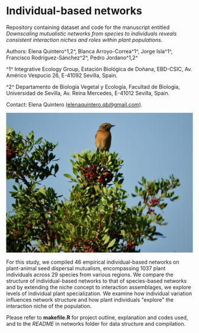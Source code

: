 # Individual-based networks

Repository containing dataset and code for the manuscript entitled *Downscaling mutualistic networks from species to individuals reveals consistent interaction niches and roles within plant populations*.

Authors: Elena Quintero^1,2^, Blanca Arroyo-Correa^1^, Jorge Isla^1^, Francisco Rodríguez-Sánchez^2^, Pedro Jordano^1,2^

^1^ Integrative Ecology Group, Estación Biológica de Doñana, EBD-CSIC, Av. Américo Vespucio 26, E-41092 Sevilla, Spain.

^2^ Departamento de Biología Vegetal y Ecología, Facultad de Biología, Universidad de Sevilla, Av. Reina Mercedes, E-41012 Sevilla, Spain.

Contact: Elena Quintero ([elenaquintero.qb\@gmail.com](mailto:elenaquintero.qb@gmail.com)).

![](figs/DSCN6905.jpeg)

For this study, we compiled 46 empirical individual-based networks on plant-animal seed dispersal mutualism, encompassing 1037 plant individuals across 29 species from various regions. We compare the structure of individual-based networks to that of species-based networks and by extending the niche concept to interaction assemblages, we explore levels of individual plant specialization. We examine how individual variation influences network structure and how plant individuals "explore" the interaction niche of the population.

Please refer to **makefile.R** for project outline, explanation and codes used, and to the *README* in networks folder for data structure and compilation.
